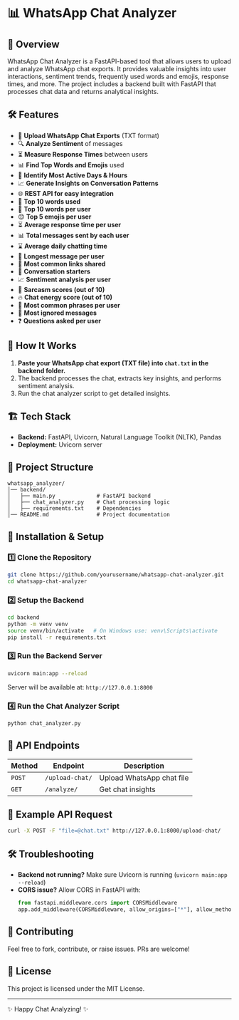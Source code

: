 # 📊 WhatsApp Chat Analyzer

## 🚀 Overview
WhatsApp Chat Analyzer is a FastAPI-based tool that allows users to upload and analyze WhatsApp chat exports. It provides valuable insights into user interactions, sentiment trends, frequently used words and emojis, response times, and more. The project includes a backend built with FastAPI that processes chat data and returns analytical insights.

## 🛠 Features
- 📂 **Upload WhatsApp Chat Exports** (TXT format)
- 🔍 **Analyze Sentiment** of messages
- ⏳ **Measure Response Times** between users
- 📊 **Find Top Words and Emojis** used
- 📅 **Identify Most Active Days & Hours**
- 📈 **Generate Insights on Conversation Patterns**
- 🌐 **REST API for easy integration**
- 📌 **Top 10 words used**
- 📌 **Top 10 words per user**
- 😊 **Top 5 emojis per user**
- ⏳ **Average response time per user**
- 📊 **Total messages sent by each user**
- ⌛ **Average daily chatting time**
- 📝 **Longest message per user**
- 🔗 **Most common links shared**
- 🚀 **Conversation starters**
- 📈 **Sentiment analysis per user**
- 🤖 **Sarcasm scores (out of 10)**
- 🔥 **Chat energy score (out of 10)**
- 📌 **Most common phrases per user**
- 🚫 **Most ignored messages**
- ❓ **Questions asked per user**

## 🎯 How It Works
1. **Paste your WhatsApp chat export (TXT file) into `chat.txt` in the backend folder.**
2. The backend processes the chat, extracts key insights, and performs sentiment analysis.
3. Run the chat analyzer script to get detailed insights.

## 🏗 Tech Stack
- **Backend:** FastAPI, Uvicorn, Natural Language Toolkit (NLTK), Pandas
- **Deployment:** Uvicorn server

## 📂 Project Structure
```
whatsapp_analyzer/
│── backend/
│   ├── main.py             # FastAPI backend
│   ├── chat_analyzer.py    # Chat processing logic
│   ├── requirements.txt    # Dependencies
│── README.md               # Project documentation
```

## 🔧 Installation & Setup
### 1️⃣ Clone the Repository
```bash
git clone https://github.com/yourusername/whatsapp-chat-analyzer.git
cd whatsapp-chat-analyzer
```

### 2️⃣ Setup the Backend
```bash
cd backend
python -m venv venv
source venv/bin/activate   # On Windows use: venv\Scripts\activate
pip install -r requirements.txt
```

### 3️⃣ Run the Backend Server
```bash
uvicorn main:app --reload
```
Server will be available at: `http://127.0.0.1:8000`

### 4️⃣ Run the Chat Analyzer Script
```bash
python chat_analyzer.py
```

## 🔗 API Endpoints
| Method | Endpoint           | Description             |
|--------|-------------------|-------------------------|
| `POST` | `/upload-chat/`   | Upload WhatsApp chat file |
| `GET`  | `/analyze/`       | Get chat insights |

## 🎯 Example API Request
```bash
curl -X POST -F "file=@chat.txt" http://127.0.0.1:8000/upload-chat/
```

## 🛠 Troubleshooting
- **Backend not running?** Make sure Uvicorn is running (`uvicorn main:app --reload`)
- **CORS issue?** Allow CORS in FastAPI with:
  ```python
  from fastapi.middleware.cors import CORSMiddleware
  app.add_middleware(CORSMiddleware, allow_origins=["*"], allow_methods=["*"], allow_headers=["*"], allow_credentials=True)
  ```

## 🤝 Contributing
Feel free to fork, contribute, or raise issues. PRs are welcome!

## 📜 License
This project is licensed under the MIT License.

---
✨ Happy Chat Analyzing! ✨

